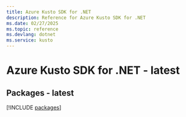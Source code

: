```yaml
---
title: Azure Kusto SDK for .NET
description: Reference for Azure Kusto SDK for .NET
ms.date: 02/27/2025
ms.topic: reference
ms.devlang: dotnet
ms.service: kusto
---
```

# Azure Kusto SDK for .NET - latest
## Packages - latest
[!INCLUDE [packages](kusto-index.md)]